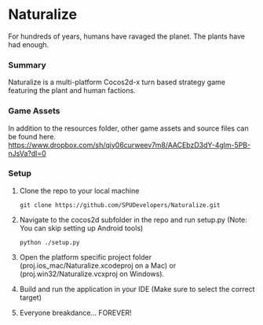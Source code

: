 Naturalize
==========

For hundreds of years, humans have ravaged the planet. The plants have had enough.

### Summary
Naturalize is a multi-platform Cocos2d-x turn based strategy game featuring the plant and human factions.

### Game Assets
In addition to the resources folder, other game assets and source files can be found here.
https://www.dropbox.com/sh/qiy06curweev7m8/AACEbzD3dY-4glm-5PB-nJsVa?dl=0

### Setup
1. Clone the repo to your local machine
	```
	git clone https://github.com/SPUDevelopers/Naturalize.git
	```

2. Navigate to the cocos2d subfolder in the repo and run setup.py (Note: You can skip setting up Android tools)
	```
	python ./setup.py
	```
3. Open the platform specific project folder (proj.ios_mac/Naturalize.xcodeproj on a Mac) or (proj.win32/Naturalize.vcxproj on Windows).

4. Build and run the application in your IDE (Make sure to select the correct target)

5. Everyone breakdance... FOREVER!
